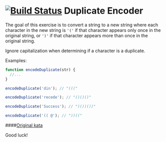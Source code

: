 [![Build Status](https://travis-ci.org/ivanStraltsou/code-wars.svg?branch=master)](https://travis-ci.org/ivanStraltsou/code-wars)
Duplicate Encoder
================

The goal of this exercise is to convert a string to a new string where each character in the new string is `'('` if that character appears only once in the original string, or `')'` if that character appears more than once in the original string.

Ignore capitalization when determining if a character is a duplicate.

Examples:

```js
function encodeDuplicate(str) {
  //...
}

encodeDuplicate('din'); // "((("

encodeDuplicate('recede'); // "()()()"

encodeDuplicate('Success'); // ")())())"

encodeDuplicate('(( @'); // "))(("
```

####[Original kata](http://www.codewars.com/kata/54b42f9314d9229fd6000d9c)

Good luck!
